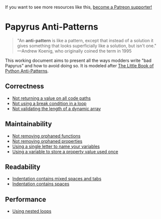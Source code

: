 <!-- TITLE: Papyrus Anti-Patterns -->

If you want to see more resources like this, [become a Patreon supporter!](https://www.patreon.com/fireundubh) 

# Papyrus Anti-Patterns

> "An **anti-pattern** is like a pattern, except that instead of a solution it gives something that looks superficially like a solution, but isn't one." —Andrew Koenig, who originally coined the term in 1995

This working document aims to present all the ways modders write "bad Papyrus" and how to avoid doing so. It is modeled after [The Little Book of Python Anti-Patterns](https://docs.quantifiedcode.com/python-anti-patterns/index.html).

## Correctness

- [Not returning a value on all code paths](papyrus-anti-patterns/not-returning-a-value-on-all-code-paths)
- [Not using a break condition in a loop](papyrus-anti-patterns/not-using-a-break-condition-in-a-loop)
- [Not validating the length of a dynamic array](papyrus-anti-patterns/not-validating-the-length-of-a-dynamic-array)

## Maintainability

- [Not removing orphaned functions](papyrus-anti-patterns/not-removing-orphaned-functions)
- [Not removing orphaned properties](papyrus-anti-patterns/not-removing-orphaned-properties)
- [Using a single letter to name your variables](papyrus-anti-patterns/using-a-single-letter-to-name-your-variables)
- [Using a variable to store a property value used once](papyrus-anti-patterns/using-a-variable-to-store-a-property-value-addressed-once)

## Readability

- [Indentation contains mixed spaces and tabs](papyrus-anti-patterns/indentation-contains-mixed-spaces-and-tabs)
- [Indentation contains spaces](papyrus-anti-patterns/indentation-contains-spaces)

## Performance

- [Using nested loops](papyrus-anti-patterns/using-nested-loops)

